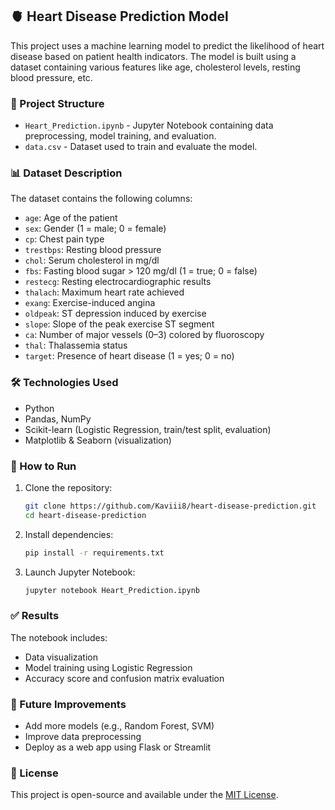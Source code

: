 ## 🫀 Heart Disease Prediction Model

This project uses a machine learning model to predict the likelihood of heart disease based on patient health indicators. The model is built using a dataset containing various features like age, cholesterol levels, resting blood pressure, etc.

### 📂 Project Structure

* `Heart_Prediction.ipynb` - Jupyter Notebook containing data preprocessing, model training, and evaluation.
* `data.csv` - Dataset used to train and evaluate the model.

### 📊 Dataset Description

The dataset contains the following columns:

* `age`: Age of the patient
* `sex`: Gender (1 = male; 0 = female)
* `cp`: Chest pain type
* `trestbps`: Resting blood pressure
* `chol`: Serum cholesterol in mg/dl
* `fbs`: Fasting blood sugar > 120 mg/dl (1 = true; 0 = false)
* `restecg`: Resting electrocardiographic results
* `thalach`: Maximum heart rate achieved
* `exang`: Exercise-induced angina
* `oldpeak`: ST depression induced by exercise
* `slope`: Slope of the peak exercise ST segment
* `ca`: Number of major vessels (0–3) colored by fluoroscopy
* `thal`: Thalassemia status
* `target`: Presence of heart disease (1 = yes; 0 = no)

### 🛠️ Technologies Used

* Python
* Pandas, NumPy
* Scikit-learn (Logistic Regression, train/test split, evaluation)
* Matplotlib & Seaborn (visualization)

### 🚀 How to Run

1. Clone the repository:

   ```bash
   git clone https://github.com/Kaviii8/heart-disease-prediction.git
   cd heart-disease-prediction
   ```

2. Install dependencies:

   ```bash
   pip install -r requirements.txt
   ```

3. Launch Jupyter Notebook:

   ```bash
   jupyter notebook Heart_Prediction.ipynb
   ```

### ✅ Results

The notebook includes:

* Data visualization
* Model training using Logistic Regression
* Accuracy score and confusion matrix evaluation

### 📌 Future Improvements

* Add more models (e.g., Random Forest, SVM)
* Improve data preprocessing
* Deploy as a web app using Flask or Streamlit

### 📄 License

This project is open-source and available under the [MIT License](LICENSE).
